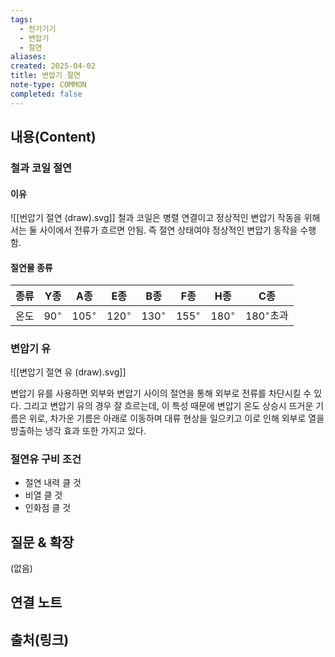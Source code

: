```yaml
---
tags:
  - 전기기기
  - 변압기
  - 절연
aliases: 
created: 2025-04-02
title: 변압기 절연
note-type: COMMON
completed: false
---
```


## 내용(Content)

### 철과 코일 절연

#### 이유

![[번압기 절연 (draw).svg]]
철과 코일은 병렬 연결이고 정상적인 변압기 작동을 위해서는 둘 사이에서 전류가 흐르면 안됨. 즉 절연 상태여야 정상적인 변압기 동작을 수행함.

#### 절연물 종류

| 종류  | Y종           | A종            | E종            | B종            | F종            | H종            | C종              |
| --- | ------------ | ------------- | ------------- | ------------- | ------------- | ------------- | --------------- |
| 온도  | $90^{\circ}$ | $105^{\circ}$ | $120^{\circ}$ | $130^{\circ}$ | $155^{\circ}$ | $180^{\circ}$ | $180^{\circ}$초과 |

### 변압기 유

![[변압기 절연 유 (draw).svg]]

변압기 유를 사용하면 외부와 변압기 사이의 절연을 통해 외부로 전류를 차단시킬 수 있다. 그리고 변압기 유의 경우 잘 흐르는데, 이 특성 때문에 변압기 온도 상승시 뜨거운 기름은 위로, 차가운 기름은 아래로 이동하며 대류 현상을 일으키고 이로 인해 외부로 열을 방출하는 냉각 효과 또한 가지고 있다.

### 절연유 구비 조건

- 절연 내력 클 것
- 비열 클 것
- 인화점 클 것




## 질문 & 확장

(없음)

## 연결 노트

## 출처(링크)


